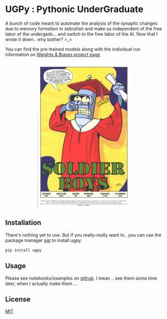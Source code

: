 # UGPy : Pythonic UnderGraduate
A bunch of code meant to automate the analysis of the synaptic changes due to memory formation in zebrafish and make us independent of the free labor of the undergads... and switch to the free labor of the AI. Now that I wrote it down.. why bother? >_<

You can find the pre-trained models along with the individual run information on [Weights & Biases project page](https://wandb.ai/lemonjust/UGPy-SynapseClassifier?workspace=user-lemonjust)
<p align="center">
  <img src="img/cover.JPG" alt="cover" width="300"/>
</p>

## Installation

There's nothing yet to use. But if you really-really want to , you can use the package manager [pip](https://pip.pypa.io/en/stable/) to install ugpy.

```bash
pip install ugpy
```

## Usage

Please see notebooks/examples on [github](https://github.com/LemonJust/ugpy). I mean .. see them some time later, when I actually make them ...

## License
[MIT](https://choosealicense.com/licenses/mit/)
